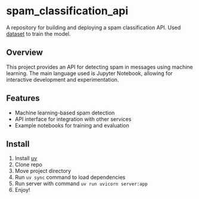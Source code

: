 # spam_classification_api

A repository for building and deploying a spam classification API. Used [dataset](https://www.kaggle.com/datasets/abdmental01/email-spam-dedection) to train the model.

## Overview

This project provides an API for detecting spam in messages using machine learning. The main language used is Jupyter Notebook, allowing for interactive development and experimentation.

## Features

- Machine learning-based spam detection
- API interface for integration with other services
- Example notebooks for training and evaluation

## Install

1. Install [uv]([https://pages.github.com/](https://docs.astral.sh/uv/getting-started/installation/))
2. Clone repo
3. Move project directory
4. Run `uv sync` command to load dependencies
5. Run server with command `uv run uvicorn server:app`
6. Enjoy!

